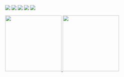 <!-- <div align="right">
<img src="https://komarev.com/ghpvc/?username=Sirius506775&&style=flat-square" align="right" />
</div>  -->

<div align="left">
   <img src="https://img.shields.io/badge/spring-%236DB33F.svg?style=for-the-badge&logo=spring&logoColor=white">
   <img src="https://img.shields.io/badge/MySQL-003545?style=for-the-badge&logo=mariaDB&logoColor=white">
   <img src="https://img.shields.io/badge/javascript-%2320232a.svg?style=for-the-badge&logo=javascript&logoColor=%23F7DF1E">
   <img src="https://img.shields.io/badge/node.js-%2320232a?style=for-the-badge&logo=node.js&logoColor=green">
   <img src="https://img.shields.io/badge/react-%2320232a.svg?style=for-the-badge&logo=react&logoColor=%2361DAFB">
</div>

<p align="left">
  <a href="https://github.com/Sirius506775">
    <img height="180em" src="https://github-readme-stats-eight-theta.vercel.app/api?username=Sirius506775&show_icons=true&theme=chartreuse-dark&include_all_commits=true&count_private=true"/>
     <img height="180em" src="https://github-readme-stats-eight-theta.vercel.app/api/top-langs/?username=Sirius506775&layout=compact&langs_count=8&theme=chartreuse-dark"/>
  </a>
</p>

<!-- ![LeetCode Stats](https://leetcard.jacoblin.cool/tyrano00?theme=nord&font=ABeeZee&ext=activity)
 -->
 
<!--  ![LeetCode](https://img.shields.io/badge/LeetCode-000000?style=for-the-badge&logo=LeetCode&logoColor=#d16c06) -->

<!-- <a href="https://opgc.me/#/users/sirius506775" target="_blank"><img src="https://api.opgc.me/githubs/users/sirius506775/tag/?theme=basic" /></a> -->
